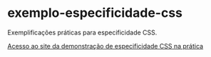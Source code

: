 # exemplo-especificidade-css
Exemplificações práticas para especificidade CSS.

[Acesso ao site da demonstração de especificidade CSS na prática](https://arquitetura-css.github.io/exemplo-especificidade-css/module/index.html)
